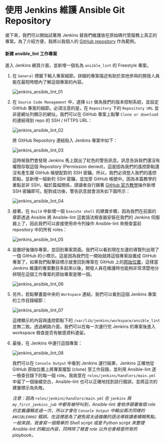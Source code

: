 # 使用 Jenkins 維護 Ansible Git Repository

接下來，我們可以開始試著用 Jenkins 替我們維護放在原始碼代管服務上真正的專案。為了介紹方便，我將以我個人的 [GitHub repository](https://github.com/tsoliangwu0130/tsoliang-ansible) 作為範例。

#### 新建 ansible_lint 工作專案

進入 Jenkins 網頁介面，並新增一個名為 `ansible_lint` 的 Freestyle 專案。

1. 在 `General` 標籤下輸入專案細節。詳細的專案描述有助於其他參與的開發人員能在最短時間內了解這個專案的內容。

	![jenkins_ansible_lint_01](https://github.com/tsoliangwu0130/learn-ansible-and-jenkins-in-30-days/blob/master/images/jenkins_ansible_lint_01.png?raw=true)

2. 在 `Source Code Management` 中，選擇 `Git` 做為我們的版本控制系統，並設定 GitHub 專案的細節。必須注意的是，在 `Repository` 下的 `Repository URL` 並非是網址列顯示的網址。我們可以在 GitHub 專案上點擊 `Clone or download` 的連結得到 repo 的 SSH / HTTPS URL：

	 ![jenkins_ansible_lint_02](https://github.com/tsoliangwu0130/learn-ansible-and-jenkins-in-30-days/blob/master/images/jenkins_ansible_lint_02.png?raw=true)

	將 GitHub Repository 連結貼入 Jenkins 專案中如下：

	![jenkins_ansible_lint_03](https://github.com/tsoliangwu0130/learn-ansible-and-jenkins-in-30-days/blob/master/images/jenkins_ansible_lint_03.png?raw=true)

	這時候我們會發現 Jenkins 馬上跳出了紅色的警告訊息。訊息告訴我們還沒有權限存取這個 Repository (Permission denied)，這是因為我們的遙控節點還沒有產生跟 GitHub 帳號配對的 SSH 密鑰。所以，我們必須登入我們的遙控節點，並新增一組新的 SSH 密鑰，並加至 GitHub 帳號中。因為本篇教學的重點並非 SSH，礙於篇幅關係，請讀者自行跟著 [GitHub 官方教學](https://help.github.com/articles/generating-an-ssh-key/)操作新增 SSH 密鑰即可。配對成功後，警告訊息就會消失如下圖所示：

	![jenkins_ansible_lint_04](https://github.com/tsoliangwu0130/learn-ansible-and-jenkins-in-30-days/blob/master/images/jenkins_ansible_lint_04.png?raw=true)

3. 接著，在 `Build` 中新增一個 `Execute shell` 的建置步驟，因為我們在前面的章節透過 Ansible 將 Ansible-lint 這套語法檢查器安裝在我們的 Jenkins 伺服器上了，因此我們可以直接使用命令列操作 Ansible-lint 來檢查當前 repository 中的所有 roles：

	![jenkins_ansible_lint_05](https://github.com/tsoliangwu0130/learn-ansible-and-jenkins-in-30-days/blob/master/images/jenkins_ansible_lint_05.png?raw=true)

4. 設置好後儲存專案，並回到專案頁面。我們可以看到現在左邊的導覽列出現了一個 GitHub 的小標示。這是因為我們在一開始就將這個專案設置成 GitHub 專案了，如果我們點擊該標示就會回到專案在 GitHub 上的[原始位置](https://github.com/tsoliangwu0130/learn-ansible-and-jenkins-in-30-days)，這樣當 Jenkins 維護的專案數目多起來以後，開發人員在維護時也能夠非常清楚地分辨現在這個工作專案的原始專案是哪一個。

	![jenkins_ansible_lint_06](https://github.com/tsoliangwu0130/learn-ansible-and-jenkins-in-30-days/blob/master/images/jenkins_ansible_lint_06.png?raw=true)

5. 另外，若點擊畫面中央的 `Workspace` 連結，我們可以看到這個 Jenkins 專案的工作目錄細節：

	![jenkins_ansible_lint_07](https://github.com/tsoliangwu0130/learn-ansible-and-jenkins-in-30-days/blob/master/images/jenkins_ansible_lint_07.png?raw=true)

	這裡顯示的內容與遙控節點下的 `/var/lib/jenkins/workspace/ansible_lint` 並無二致。透過網路介面，我們可以在每一次運行完 Jenkins 的專案後進入 workspace 檢查是否有敏感資料遺留。

6. 最後，在 Jenkins 中運行這個專案：

	![jenkins_ansible_lint_08](https://github.com/tsoliangwu0130/learn-ansible-and-jenkins-in-30-days/blob/master/images/jenkins_ansible_lint_08.png?raw=true)

	我們可以在 `Console Output` 中看到 Jenkins 運行結果，Jenkins 正確地從 GitHub 原始位置上將專案複製 (clone) 至工作目錄，並利用 Ansible-lint 逐一檢查目錄下的每一個 role。我故意在 `roles/jenkins/handlers/main.yml` 中留了一個後綴空白，Ansible-lint 也可以正確地找到該行錯誤，並將這次的建置標示為失敗。

	_注意：因為 `roles/jenkins/handlers/main.yml` 在 `jenkins` 與 `my_first_jenkins_job` 中都有被呼叫到，Ansible-lint 會依序跟著每個 role 的定義邏輯走過一次，所以才會在 `Console Output` 中輸出兩次同樣的 `ANSIBLE0002` 錯誤。在這裡是為了避免寫太過複雜的語法導致讀者模糊焦點。一般來說，我會寫一個簡單的 Shell script 或是 Python script 來整理 Ansible-lint 的輸出內容，同時除了檢查 role 以外也會檢查所有的 playbook。_
